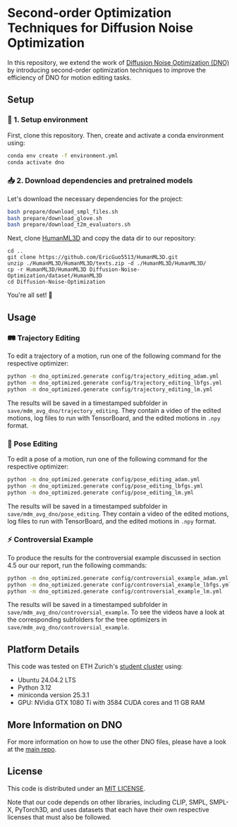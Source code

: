 # Second-order Optimization Techniques for Diffusion Noise Optimization

In this repository, we extend the work of [Diffusion Noise Optimization (DNO)](https://arxiv.org/abs/2312.11994) by introducing second-order optimization techniques to improve the efficiency of DNO for motion editing tasks.

## Setup

### 🚀 1. Setup environment 

First, clone this repository. Then, create and activate a conda environment using:

```bash
conda env create -f environment.yml
conda activate dno
```

### 📥 2. Download dependencies and pretrained models

Let's download the necessary dependencies for the project:

```bash
bash prepare/download_smpl_files.sh
bash prepare/download_glove.sh
bash prepare/download_t2m_evaluators.sh
```

Next, clone [HumanML3D](https://github.com/EricGuo5513/HumanML3D.git) and copy the data dir to our repository:

```shell
cd ..
git clone https://github.com/EricGuo5513/HumanML3D.git
unzip ./HumanML3D/HumanML3D/texts.zip -d ./HumanML3D/HumanML3D/
cp -r HumanML3D/HumanML3D Diffusion-Noise-Optimization/dataset/HumanML3D
cd Diffusion-Noise-Optimization
```

You're all set! 🎉

## Usage

### 🛤️ Trajectory Editing
To edit a trajectory of a motion, run one of the following command for the respective optimizer:

```bash
python -m dno_optimized.generate config/trajectory_editing_adam.yml
python -m dno_optimized.generate config/trajectory_editing_lbfgs.yml
python -m dno_optimized.generate config/trajectory_editing_lm.yml
```

The results will be saved in a timestamped subfolder in `save/mdm_avg_dno/trajectory_editing`. They contain a video of the edited motions, log files to run with TensorBoard, and the edited motions in `.npy` format.

### 🕺 Pose Editing
To edit a pose of a motion, run one of the following command for the respective optimizer:

```bash
python -m dno_optimized.generate config/pose_editing_adam.yml
python -m dno_optimized.generate config/pose_editing_lbfgs.yml
python -m dno_optimized.generate config/pose_editing_lm.yml
```

The results will be saved in a timestamped subfolder in `save/mdm_avg_dno/pose_editing`. They contain a video of the edited motions, log files to run with TensorBoard, and the edited motions in `.npy` format.

### ⚡ Controversial Example
To produce the results for the controversial example discussed in section 4.5 our our report, run the following commands:

```bash
python -m dno_optimized.generate config/controversial_example_adam.yml
python -m dno_optimized.generate config/controversial_example_lbfgs.yml
python -m dno_optimized.generate config/controversial_example_lm.yml
```

The results will be saved in a timestamped subfolder in `save/mdm_avg_dno/controversial_example`. To see the videos have a look at the corresponding subfolders for the tree optimizers in `save/mdm_avg_dno/controversial_example`.

## Platform Details

This code was tested on ETH Zurich's [student cluster](https://www.isg.inf.ethz.ch/Main/HelpClusterComputingStudentCluster) using:

* Ubuntu 24.04.2 LTS
* Python 3.12
* miniconda version 25.3.1
* GPU: NVidia GTX 1080 Ti with 3584 CUDA cores and 11 GB RAM

## More Information on DNO

For more information on how to use the other DNO files, please have a look at the [main repo](https://www.github.com/korrawe/diffusion-noise-optimization).

## License
This code is distributed under an [MIT LICENSE](LICENSE).

Note that our code depends on other libraries, including CLIP, SMPL, SMPL-X, PyTorch3D, and uses datasets that each have their own respective licenses that must also be followed.
